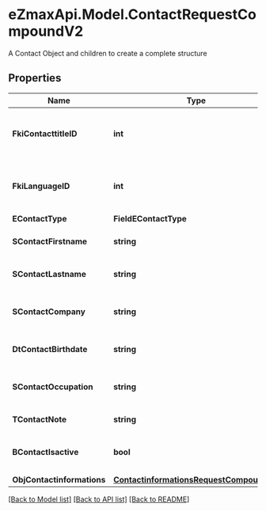 # eZmaxApi.Model.ContactRequestCompoundV2
A Contact Object and children to create a complete structure

## Properties

Name | Type | Description | Notes
------------ | ------------- | ------------- | -------------
**FkiContacttitleID** | **int** | The unique ID of the Contacttitle.  Valid values:  |Value|Description| |-|-| |1|Ms.| |2|Mr.| |4|(Blank)| |5|Me (For Notaries)| | 
**FkiLanguageID** | **int** | The unique ID of the Language.  Valid values:  |Value|Description| |-|-| |1|French| |2|English| | 
**EContactType** | **FieldEContactType** |  | 
**SContactFirstname** | **string** | The First name of the contact | 
**SContactLastname** | **string** | The Last name of the contact | 
**SContactCompany** | **string** | The Company name of the contact | [optional] 
**DtContactBirthdate** | **string** | The Birth Date of the contact | [optional] 
**SContactOccupation** | **string** | The occupation of the Contact | [optional] 
**TContactNote** | **string** | The note of the Contact | [optional] 
**BContactIsactive** | **bool** | Whether the contact is active or not | [optional] 
**ObjContactinformations** | [**ContactinformationsRequestCompoundV2**](ContactinformationsRequestCompoundV2.md) |  | 

[[Back to Model list]](../README.md#documentation-for-models) [[Back to API list]](../README.md#documentation-for-api-endpoints) [[Back to README]](../README.md)

